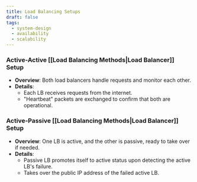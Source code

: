 ```yaml
---
title: Load Balancing Setups
draft: false
tags:
  - system-design
  - availability
  - scalability
---
```

### Active-Active [[Load Balancing Methods|Load Balancer]] Setup

- **Overview**: Both load balancers handle requests and monitor each other.
- **Details**:
    - Each LB receives requests from the internet.
    - "Heartbeat" packets are exchanged to confirm that both are operational.

### Active-Passive [[Load Balancing Methods|Load Balancer]] Setup

- **Overview**: One LB is active, and the other is passive, ready to take over if needed.
- **Details**:
    - Passive LB promotes itself to active status upon detecting the active LB's failure.
    - Takes over the public IP address of the failed active LB.